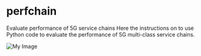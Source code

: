 # perfchain
Evaluate performance of 5G service chains
Here the instructions on to use Python code to evaluate the performance of 5G multi-class service chains.

![My Image](perfchain/mono_poly.png)
